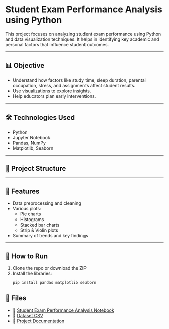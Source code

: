 # Student Exam Performance Analysis using Python

This project focuses on analyzing student exam performance using Python and data visualization techniques. It helps in identifying key academic and personal factors that influence student outcomes.

---

## 📊 Objective

- Understand how factors like study time, sleep duration, parental occupation, stress, and assignments affect student results.
- Use visualizations to explore insights.
- Help educators plan early interventions.

---

## 🛠️ Technologies Used

- Python
- Jupyter Notebook
- Pandas, NumPy
- Matplotlib, Seaborn

---

## 📁 Project Structure


---

## 📌 Features

- Data preprocessing and cleaning
- Various plots:
  - Pie charts
  - Histograms
  - Stacked bar charts
  - Strip & Violin plots
- Summary of trends and key findings

---

## 🚀 How to Run

1. Clone the repo or download the ZIP
2. Install the libraries:
   ```bash
   pip install pandas matplotlib seaborn


## 📂 Files

- 📓 [Student Exam Performance Analysis Notebook](Student%20Exam%20Performance%20Analysis(3).ipynb)
- 📄 [Dataset CSV](Student%20Exam%20Performance%20Analysis%20Data%20set.csv)
- 📝 [Project Documentation](Student%20Exam%20Performance%20Analysis%20Document.pdf)

